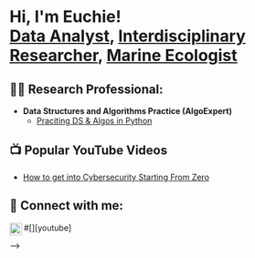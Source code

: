 <h1>Hi, I'm Euchie! <br/><a href="https://github.com/joshmadakor1">Data Analyst</a>, <a href="https://www.linkedin.com/in/joshmadakor/">Interdisciplinary Researcher</a>, <a href="https://www.youtube.com/c/joshmadakor">Marine Ecologist</a></h1>

<h2>👨‍💻 Research Professional:</h2>

- <b>Data Structures and Algorithms Practice (AlgoExpert)</b>
  - [Praciting DS & Algos in Python](https://github.com/joshmadakor1/Algorithms-Practice)

<h2>📺 Popular YouTube Videos</h2>

- [How to get into Cybersecurity Starting From Zero](https://www.youtube.com/watch?v=a83ASGn_V_s)

<h2> 🤳 Connect with me:</h2>

#[<img align="left" alt="JoshMadakor | YouTube" width="22px" src="https://cdn.jsdelivr.net/npm/simple-icons@v3/icons/youtube.svg" />][youtube]


[Linkedin]: linkedin.com/in/euchiejnpierre



-->
